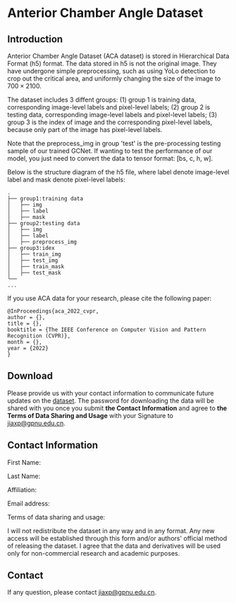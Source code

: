 # Anterior Chamber Angle Dataset

## Introduction

Anterior Chamber Angle Dataset (ACA dataset) is stored in Hierarchical Data Format (h5) format. The data stored in h5 is not the original image. They have undergone simple preprocessing, such as using YoLo detection to crop out the critical area, and uniformly changing the size of the image to $700\times2100$. 

The dataset includes 3 diffent groups: (1) group 1 is training data, corresponding image-level labels and pixel-level labels; (2) group 2 is testing data, corresponding image-level labels and pixel-level labels; (3) group 3 is the index of image and the corresponding pixel-level labels, because only part of the image has pixel-level labels.

Note that the preprocess_img in group 'test' is the pre-processing testing sample of our trained GCNet. If wanting to test the performance of our model, you just need to convert the data to tensor format: [bs, c, h, w].

Below is the structure diagram of the h5 file, where label denote image-level label and mask denote pixel-level labels:

```
.
├── group1:training data
│   ├── img
│   ├── label
│   ├── mask
├── group2:testing data
│   ├── img
│   ├── label
│   ├── preprocess_img
├── group3:idex
│   ├── train_img
│   ├── test_img
│   ├── train_mask
│   ├── test_mask
└──
...
```

If you use ACA data for your research, please cite the following paper:

```
@InProceedings{aca_2022_cvpr,
author = {},
title = {},
booktitle = {The IEEE Conference on Computer Vision and Pattern Recognition (CVPR)},
month = {},
year = {2022}
}
```

## Download

Please provide us with your contact information to communicate future updates on the [dataset](https://drive.google.com/drive/folders/1S_tluE07ePE6nFFq3iUdOo5ar5eUKVJi?usp=sharing). The password for downloading the data will be shared with you once you submit **the Contact Information** and agree to **the Terms of Data Sharing and Usage** with your Signature to [jiaxp@gpnu.edu.cn](mailto:jiaxp@gpnu.edu.cn).

## Contact Information

First Name:

Last Name:

Affiliation:

Email address:

Terms of data sharing and usage:

I will not redistribute the dataset in any way and in any format. Any new access will be established through this form and/or authors' official method of releasing the dataset. I agree that the data and derivatives will be used only for non-commercial research and academic purposes.

## Contact

If any question, please contact [jiaxp@gpnu.edu.cn](mailto:jiaxp@gpnu.edu.cn).